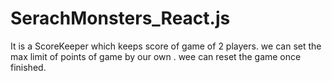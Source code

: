 # SerachMonsters_React.js

It is a ScoreKeeper which keeps score of game of 2 players.
we can set the max limit of points of game by our own .
wee can reset the game once finished.

